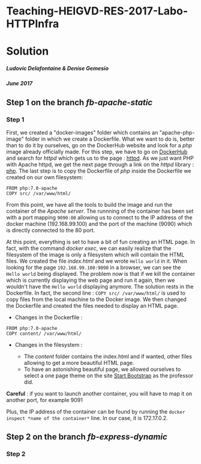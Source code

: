# Teaching-HEIGVD-RES-2017-Labo-HTTPInfra
# Solution
##### Ludovic Delafontaine & Denise Gemesio
##### June 2017

## Step 1 on the branch *fb-apache-static*
### Step 1
First, we created a "docker-images" folder which contains an "apache-php-image" folder in which we create a Dockerfile. What we want to do is, better than to do it by ourselves, go on the DockerHub website and look for a *php* image already officially made.
For this step, we have to go on [DockerHub](hub.docker.com) and search for *httpd* which gets us to the page : [httpd](https://hub.docker.com/_/httpd/). As we just want PHP with Apache httpd, we get the next page through a link on the *httpd* library : [php](https://hub.docker.com/_/php/). The last step is to copy the Dockerfile of *php* inside the Dockerfile we created on our own filesystem:

```
FROM php:7.0-apache
COPY src/ /var/www/html/
```

From this point, we have all the tools to build the image and run the container of the *Apache server*. The runnning of the container has been set with a port mapping `9090:80` allowing us to connect to the IP address of the docker machine (192.168.99.100) and the port of the machine (9090) which is directly connected to the 80 port.

At this point, everything is set to have a bit of fun creating an HTML page. In fact, with the command *docker exec*, we can easily realize that the filesystem of the image is only a filesystem which will contain the HTML files. We created the file *index.html* and we wrote `Hello world` in it. When looking for the page `192.168.99.100:9090` in a browser, we can see the `Hello world` being displayed.
The problem now is that if we kill the container which is currently displaying the web page and run it again, then we wouldn't have the `Hello world` displaying anymore. The solution rests in the Dockerfile. In fact, the second line : `COPY src/ /var/www/html/` is used to copy files from the local machine to the Docker image. We then changed the Dockerfile and created the files needed to display an HTML page.

- Changes in the Dockerfile :

```
FROM php:7.0-apache
COPY content/ /var/www/html/
```

- Changes in the filesystem :

  - The *content* folder contains the index.html and if wanted, other files allowing to get a more beautiful HTML page.
  - To have an astonishing beautiful page, we allowed ourselves to select a one page theme on the site [Start Bootstrap](https://startbootstrap.com/template-categories/one-page/) as the professor did. 

**Careful** : if you want to launch another container, you will have to map it on another port, for example 9091

Plus, the IP address of the container can be found by running the `docker inspect *name of the container*` line. In our case, it is 172.17.0.2.


## Step 2 on the branch *fb-express-dynamic*
### Step 2

